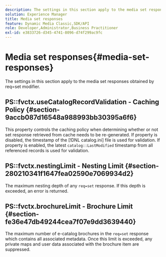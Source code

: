 ```yaml
---
description: The settings in this section apply to the media set responses obtained by req=set modifier.
solution: Experience Manager
title: Media set responses
feature: Dynamic Media Classic,SDK/API
role: Developer,Administrator,Business Practitioner
exl-id: e3833726-d345-4741-8096-d74f299ac9fc
---
```

# Media set responses{#media-set-responses}

The settings in this section apply to the media set responses obtained by req=set modifier.

## PS::fvctx.useCatalogRecordValidation - Caching Policy {#section-9accb087d16548a988993bb30395a6f6}

This property controls the caching policy when determining whether or not set response retrieved from cache needs to be re-generated. If property is disabled, the timestamp of the [!DNL catalog.ini] file is used for validation. If property is enabled, the latest `catalog::LastModified` timestamp from all referenced records is used for validation.

## PS::fvctx.nestingLimit - Nesting Limit {#section-280210341f1647fea02590e7069934d2}

The maximum nesting depth of any `req=set` response. If this depth is exceeded, an error is returned.

## PS::fvctx.brochureLimit - Brochure Limit {#section-fe36e47db49244cea7f07e9dd3639440}

The maximum number of e-catalog brochures in the `req=set` response which contains all associated metadata. Once this limit is exceeded, any private maps and user data associated with the brochure item are suppressed.
